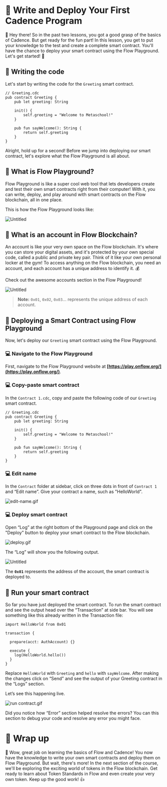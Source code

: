 # 🚀 Write and Deploy Your First Cadence Program

👋 Hey there! So in the past two lessons, you got a good grasp of the basics of Cadence. But get ready for the fun part! In this lesson, you get to put your knowledge to the test and create a complete smart contract. You'll have the chance to deploy your smart contract using the Flow Playground. Let's get started! 🚀

## 🚀 Writing the code

Let's start by writing the code for the `Greeting` smart contract.

```
// Greeting.cdc
pub contract Greeting {
    pub let greeting: String

    init() {
        self.greeting = "Welcome to Metaschool!"
    }

    pub fun sayWelcome(): String {
        return self.greeting
    }
}
```

Alright, hold up for a second! Before we jump into deploying our smart contract, let's explore what the Flow Playground is all about.

## 🚀 What is Flow Playground?

Flow Playground is like a super cool web tool that lets developers create and test their own smart contracts right from their computer! With it, you can write, deploy, and play around with smart contracts on the Flow blockchain, all in one place.

This is how the Flow Playground looks like:

![Untitled](https://github.com/0xmetaschool/Learning-Projects/raw/main/Write%20Your%20First%20Smart%20Contract%20on%20Flow%20Blockchain/2.%20%F0%9F%92%AA%20Unleash%20the%20Power%20of%20Cadence%20Programming%20Languag/%F0%9F%9A%80%20Write%20and%20Deploy%20Your%20First%20Cadence%20Program%202b398ce82b784a50b2c3495ea5fa4249/Untitled.png)

## 🚀 What is an account in Flow Blockchain?

An account is like your very own space on the Flow blockchain. It's where you can store your digital assets, and it's protected by your own special code, called a public and private key pair. Think of it like your own personal locker at the gym! To access anything on the Flow blockchain, you need an account, and each account has a unique address to identify it. 💰

Check out the awesome accounts section in the Flow Playground!

![Untitled](https://github.com/0xmetaschool/Learning-Projects/blob/main/Write%20Your%20First%20Smart%20Contract%20on%20Flow%20Blockchain/2.%20%F0%9F%92%AA%20Unleash%20the%20Power%20of%20Cadence%20Programming%20Languag/%F0%9F%9A%80%20Write%20and%20Deploy%20Your%20First%20Cadence%20Program%202b398ce82b784a50b2c3495ea5fa4249/Untitled%201.png)

> **Note:** `0x01`, `0x02`, `0x03`… represents the unique address of each account.

## 🚀 Deploying a Smart Contract using Flow Playground

Now, let's deploy our `Greeting` smart contract using the Flow Playground.

### 💻 Navigate to the Flow Playground

First, navigate to the Flow Playground website at **[https://play.onflow.org/](https://play.onflow.org/)**.

### 💻 Copy-paste smart contract

In the `Contract 1.cdc`, copy and paste the following code of our `Greeting` smart contract.

```
// Greeting.cdc
pub contract Greeting {
    pub let greeting: String

    init() {
        self.greeting = "Welcome to Metaschool!"
    }

    pub fun sayWelcome(): String {
        return self.greeting
    }
}
```

### 💻 Edit name

In the `Contract` folder at sidebar, click on three dots in front of `Contract 1` and “Edit name”. Give your contract a name, such as "HelloWorld".

![edit-name.gif](https://github.com/0xmetaschool/Learning-Projects/raw/main/Write%20Your%20First%20Smart%20Contract%20on%20Flow%20Blockchain/2.%20%F0%9F%92%AA%20Unleash%20the%20Power%20of%20Cadence%20Programming%20Languag/%F0%9F%9A%80%20Write%20and%20Deploy%20Your%20First%20Cadence%20Program%202b398ce82b784a50b2c3495ea5fa4249/edit-name.gif)

### 💻 Deploy smart contract

Open “Log” at the right bottom of the Playground page and click on the "Deploy" button to deploy your smart contract to the Flow blockchain.

![deploy.gif](https://github.com/0xmetaschool/Learning-Projects/raw/main/Write%20Your%20First%20Smart%20Contract%20on%20Flow%20Blockchain/2.%20%F0%9F%92%AA%20Unleash%20the%20Power%20of%20Cadence%20Programming%20Languag/%F0%9F%9A%80%20Write%20and%20Deploy%20Your%20First%20Cadence%20Program%202b398ce82b784a50b2c3495ea5fa4249/deploy.gif)

The “Log” will show you the following output.

![Untitled](https://github.com/0xmetaschool/Learning-Projects/raw/main/Write%20Your%20First%20Smart%20Contract%20on%20Flow%20Blockchain/2.%20%F0%9F%92%AA%20Unleash%20the%20Power%20of%20Cadence%20Programming%20Languag/%F0%9F%9A%80%20Write%20and%20Deploy%20Your%20First%20Cadence%20Program%202b398ce82b784a50b2c3495ea5fa4249/Untitled%202.png)

The **`0x01`** represents the address of the account, the smart contract is deployed to.

## 🚀 Run your smart contract

So far you have just deployed the smart contract. To run the smart contract and see the output head over the “Transaction” at side bar. You will see something like this already written in the Transaction file:

```
import HelloWorld from 0x01

transaction {

  prepare(acct: AuthAccount) {}

  execute {
    log(HelloWorld.hello())
  }
}
```

Replace `HelloWorld` with `Greeting` and `hello` with `sayWelcome`. After making the changes click on “Send” and see the output of your Greeting contract in the “Logs” section.

Let’s see this happening live.

![run contract.gif](https://github.com/0xmetaschool/Learning-Projects/raw/main/Write%20Your%20First%20Smart%20Contract%20on%20Flow%20Blockchain/2.%20%F0%9F%92%AA%20Unleash%20the%20Power%20of%20Cadence%20Programming%20Languag/%F0%9F%9A%80%20Write%20and%20Deploy%20Your%20First%20Cadence%20Program%202b398ce82b784a50b2c3495ea5fa4249/run_contract.gif)

Did you notice how “Error” section helped resolve the errors? You can this section to debug your code and resolve any error you might face.

# 🚀 Wrap up

🎉 Wow, great job on learning the basics of Flow and Cadence! You now have the knowledge to write your own smart contracts and deploy them on Flow Playground. But wait, there's more! In the next section of the course, we'll be exploring the exciting world of tokens in the Flow blockchain. Get ready to learn about Token Standards in Flow and even create your very own token. Keep up the good work! 👍
